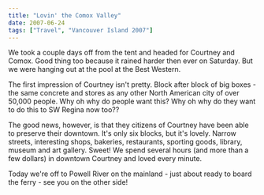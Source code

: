 ```yaml
---
title: "Lovin' the Comox Valley"
date: 2007-06-24
tags: ["Travel", "Vancouver Island 2007"]
---
```


We took a couple days off from the tent and headed for Courtney and Comox. Good thing too because it rained harder then ever on Saturday. But we were hanging out at the pool at the Best Western.

The first impression of Courtney isn't pretty. Block after block of big boxes - the same concrete and stores as any other North American city of over 50,000 people. Why oh why do people want this? Why oh why do they want to do this to SW Regina now too??

The good news, however, is that they citizens of Courtney have been able to preserve their downtown. It's only six blocks, but it's lovely. Narrow streets, interesting shops, bakeries, restaurants, sporting goods, library, museum and art gallery. Sweet! We spend several hours (and more than a few dollars) in downtown Courtney and loved every minute.

Today we're off to Powell River on the mainland - just about ready to board the ferry - see you on the other side!
